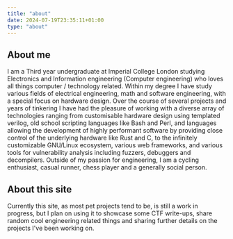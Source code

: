 ```yaml
---
title: "about"
date: 2024-07-19T23:35:11+01:00
type: "about"
---
```

## About me

I am a Third year undergraduate at Imperial College London studying Electronics and Information engineering (Computer engineering) who loves all things computer / technology related. Within my degree I have study various fields of electrical engineering, math and software engineering, with a special focus on hardware design. Over the course of several projects and years of tinkering I have had the pleasure of working with a diverse array of technologies ranging from customisable hardware design using templated verilog, old school scripting languages like Bash and Perl, and languages allowing the development of highly performant software by providing close control of the underlying hardware like Rust and C, to the infinitely customizable GNU/Linux ecosystem, various web frameworks, and various tools for vulnerability analysis including fuzzers, debuggers and decompilers. Outside of my passion for engineering, I am a cycling enthusiast, casual runner, chess player and a generally social person.

## About this site

Currently this site, as most pet projects tend to be, is still a work in progress, but I plan on using it to showcase some CTF write-ups, share random cool engineering related things and sharing further details on the projects I've been working on.
